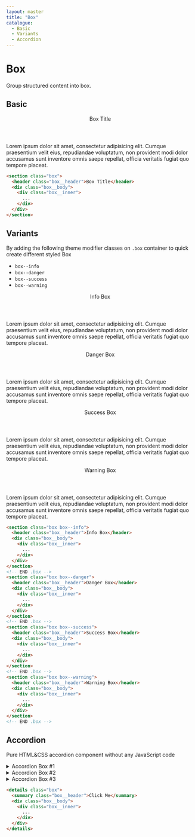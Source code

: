 ```yaml
---
layout: master
title: "Box"
catalogue:
  - Basic
  - Variants
  - Accordion
---
```


# Box
Group structured content into box.

## Basic

<section class="box">
  <header class="box__header">Box Title</header>
  <div class="box__body">
    <div class="box__inner">
      <p>
        Lorem ipsum dolor sit amet, consectetur adipisicing elit. Cumque praesentium velit eius, repudiandae voluptatum, non provident modi dolor accusamus sunt inventore omnis saepe repellat, officia veritatis fugiat quo tempore placeat.
      </p>
    </div>
  </div>
</section>

```html
<section class="box">
  <header class="box__header">Box Title</header>
  <div class="box__body">
    <div class="box__inner">
      ...
    </div>
  </div>
</section>
```

## Variants
By adding the following theme modifier classes on <code>.box</code> container to quick create different styled Box

- `box--info`
- `box--danger`
- `box--success`
- `box--warning`

<section class="box box--info">
  <header class="box__header">Info Box</header>
  <div class="box__body">
    <div class="box__inner">
      <p>
        Lorem ipsum dolor sit amet, consectetur adipisicing elit. Cumque praesentium velit eius, repudiandae voluptatum, non provident modi dolor accusamus sunt inventore omnis saepe repellat, officia veritatis fugiat quo tempore placeat.
      </p>
    </div>
  </div>
</section>
<!-- END .box -->
<section class="box box--danger">
  <header class="box__header">Danger Box</header>
  <div class="box__body">
    <div class="box__inner">
      <p>
        Lorem ipsum dolor sit amet, consectetur adipisicing elit. Cumque praesentium velit eius, repudiandae voluptatum, non provident modi dolor accusamus sunt inventore omnis saepe repellat, officia veritatis fugiat quo tempore placeat.
      </p>
    </div>
  </div>
</section>
<!-- END .box -->
<section class="box box--success">
  <header class="box__header">Success Box</header>
  <div class="box__body">
    <div class="box__inner">
      <p>
        Lorem ipsum dolor sit amet, consectetur adipisicing elit. Cumque praesentium velit eius, repudiandae voluptatum, non provident modi dolor accusamus sunt inventore omnis saepe repellat, officia veritatis fugiat quo tempore placeat.
      </p>
    </div>
  </div>
</section>
<!-- END .box -->
<section class="box box--warning">
  <header class="box__header">Warning Box</header>
  <div class="box__body">
    <div class="box__inner">
      <p>
        Lorem ipsum dolor sit amet, consectetur adipisicing elit. Cumque praesentium velit eius, repudiandae voluptatum, non provident modi dolor accusamus sunt inventore omnis saepe repellat, officia veritatis fugiat quo tempore placeat.
      </p>
    </div>
  </div>
</section>
<!-- END .box -->

```html
<section class="box box--info">
  <header class="box__header">Info Box</header>
  <div class="box__body">
    <div class="box__inner">
      ...
    </div>
  </div>
</section>
<!-- END .box -->
<section class="box box--danger">
  <header class="box__header">Danger Box</header>
  <div class="box__body">
    <div class="box__inner">
      ...
    </div>
  </div>
</section>
<!-- END .box -->
<section class="box box--success">
  <header class="box__header">Success Box</header>
  <div class="box__body">
    <div class="box__inner">
      ...
    </div>
  </div>
</section>
<!-- END .box -->
<section class="box box--warning">
  <header class="box__header">Warning Box</header>
  <div class="box__body">
    <div class="box__inner">
      ...
    </div>
  </div>
</section>
<!-- END .box -->
```

## Accordion

Pure HTML&CSS accordion component without any JavaScript code

<details class="box">
  <summary class="box__header">Accordion Box #1</summary>
  <div class="box__body">
    <div class="box__inner">
      <p>
        Lorem ipsum dolor sit amet, consectetur adipisicing elit. Cumque praesentium velit eius, repudiandae voluptatum, non provident modi dolor accusamus sunt inventore omnis saepe repellat, officia veritatis fugiat quo tempore placeat.
      </p>
    </div>
  </div>
</details>

<details class="box">
  <summary class="box__header">Accordion Box #2</summary>
  <div class="box__body">
    <div class="box__inner">
      <p>
        Lorem ipsum dolor sit amet, consectetur adipisicing elit. Cumque praesentium velit eius, repudiandae voluptatum, non provident modi dolor accusamus sunt inventore omnis saepe repellat, officia veritatis fugiat quo tempore placeat.
      </p>
    </div>
  </div>
</details>

<details class="box">
  <summary class="box__header">Accordion Box #3</summary>
  <div class="box__body">
    <div class="box__inner">
      <p>
        Lorem ipsum dolor sit amet, consectetur adipisicing elit. Cumque praesentium velit eius, repudiandae voluptatum, non provident modi dolor accusamus sunt inventore omnis saepe repellat, officia veritatis fugiat quo tempore placeat.
      </p>
    </div>
  </div>
</details>

```html
<details class="box">
  <summary class="box__header">Click Me</summary>
  <div class="box__body">
    <div class="box__inner">
      ...
    </div>
  </div>
</details>
```
